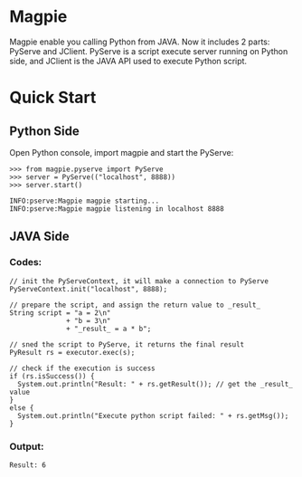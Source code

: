 # Magpie
Magpie enable you calling Python from JAVA. Now it includes 2 parts: PyServe and JClient. PyServe is a script execute server running on Python side, and JClient is the JAVA API used to execute Python script.

# Quick Start
## Python Side
Open Python console, import magpie and start the PyServe:
```
>>> from magpie.pyserve import PyServe
>>> server = PyServe(("localhost", 8888))
>>> server.start()

INFO:pserve:Magpie magpie starting...
INFO:pserve:Magpie magpie listening in localhost 8888 
```
## JAVA Side
### Codes:
```
// init the PyServeContext, it will make a connection to PyServe
PyServeContext.init("localhost", 8888);

// prepare the script, and assign the return value to _result_
String script = "a = 2\n"
              + "b = 3\n"
              + "_result_ = a * b";

// sned the script to PyServe, it returns the final result
PyResult rs = executor.exec(s);

// check if the execution is success
if (rs.isSuccess()) {
  System.out.println("Result: " + rs.getResult()); // get the _result_ value
}
else {
  System.out.println("Execute python script failed: " + rs.getMsg());
}              
```
### Output:
```
Result: 6
```

